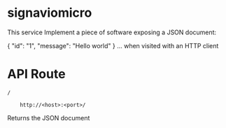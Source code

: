 # signaviomicro


This service Implement a piece of software exposing a JSON document:

{ "id": "1", "message": "Hello world" } ... when visited with an HTTP client

# API Route

`/`

```
    http://<host>:<port>/
```
Returns the JSON document




